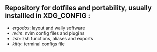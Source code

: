 ## Repository for dotfiles and portability, usually installled in XDG_CONFIG :

* *ergodox*: layout and wally software
* *nvim*: nvim config files and plugins
* *zsh*: zsh functions, aliases and exports
* *kitty*: terminal configs file
